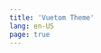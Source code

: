 ```yaml
---
title: 'Vuetom Theme'
lang: en-US
page: true
---
```


<script setup>

if (typeof window !== 'undefined') {
  const preferredLang = 'zh-CN'
  window.location.pathname = `/${preferredLang}/`
}

</script>

